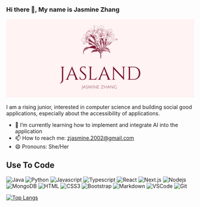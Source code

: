 ### Hi there 👋, My name is Jasmine Zhang
![](img/horizental-banner.png)

I am a rising junior, interested in computer science and building social good applications, especially about the accessibility of applications. 

- 🌱 I’m currently learning how to implement and integrate AI into the application 
- 📫 How to reach me: zjasmine.2002@gmail.com 
- 😄 Pronouns: She/Her

## Use To Code
![Java](https://img.shields.io/badge/Java-ED1D24?style=for-the-badge&labelColor=black&logo=Java&logoColor=3776AB)
![Python](https://img.shields.io/badge/Python-3776AB?style=for-the-badge&labelColor=black&logo=Python&logoColor=3776AB)
![Javascript](https://img.shields.io/badge/Javascript-F0DB4F?style=for-the-badge&labelColor=black&logo=javascript&logoColor=F0DB4F)
![Typescript](https://img.shields.io/badge/Typescript-007acc?style=for-the-badge&labelColor=black&logo=typescript&logoColor=007acc)
![React](https://img.shields.io/badge/-React-61DBFB?style=for-the-badge&labelColor=black&logo=react&logoColor=61DBFB)
![Next.js](https://img.shields.io/badge/next.js-000000?style=for-the-badge&logo=nextdotjs&logoColor=white)
![Nodejs](https://img.shields.io/badge/Nodejs-3C873A?style=for-the-badge&labelColor=black&logo=node.js&logoColor=3C873A)
![MongoDB](https://img.shields.io/badge/MongoDB-4EA94B?style=for-the-badge&logo=mongodb&logoColor=white)
![HTML](https://img.shields.io/badge/HTML5-E34F26?style=for-the-badge&logo=html5&logoColor=white)
![CSS3](https://img.shields.io/badge/CSS3-1572B6?style=for-the-badge&logo=css3&logoColor=white)
![Bootstrap](https://img.shields.io/badge/Bootstrap-563D7C?style=for-the-badge&logo=bootstrap&logoColor=white)
![Markdown](https://img.shields.io/badge/Markdown-000000?style=for-the-badge&logo=markdown&logoColor=white)
![VSCode](https://img.shields.io/badge/Visual_Studio-0078d7?style=for-the-badge&logo=visual%20studio&logoColor=white)
![Git](https://img.shields.io/badge/Git-F05032?style=for-the-badge&logo=git&logoColor=white)

[![Top Langs](https://github-readme-stats.vercel.app/api/top-langs/?username=jerryiscat)](https://github.com/anuraghazra/github-readme-stats)


<!---
jerryiscat/jerryiscat is a ✨ special ✨ repository because its `README.md` (this file) appears on your GitHub profile.
You can click the Preview link to take a look at your changes.
--->
